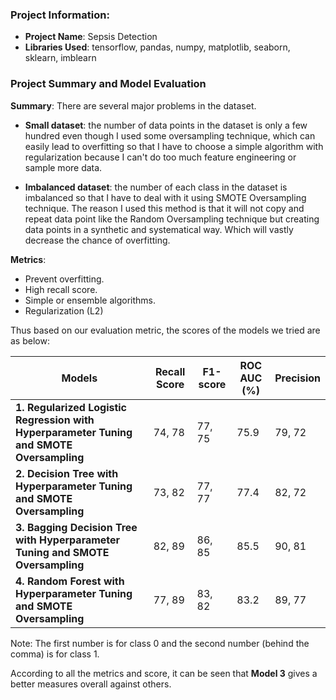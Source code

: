 
### Project Information:
* **Project Name**: Sepsis Detection
* **Libraries Used**: tensorflow, pandas, numpy, matplotlib, seaborn, sklearn, imblearn

### Project Summary and Model Evaluation

**Summary**: There are several major problems in the dataset. 

* **Small dataset**: the number of data points in the dataset is only a few hundred even though I used some oversampling technique, which can easily lead to overfitting so that I have to choose a simple algorithm with regularization because I can't do too much feature engineering or sample more data.

* **Imbalanced dataset**: the number of each class in the dataset is imbalanced so that I have to deal with it using SMOTE Oversampling technique. The reason I used this method is that it will not copy and repeat data point like the Random Oversampling technique but creating data points in a synthetic and systematical way. Which will vastly decrease the chance of overfitting. 

**Metrics**:
* Prevent overfitting.
* High recall score.
* Simple or ensemble algorithms.
* Regularization (L2)

Thus based on our evaluation metric, the scores of the models we tried are as below:

| Models      | Recall Score | F1-score| ROC AUC (%) | Precision |
|-------------|--------------------------|----------------------|-----|----|
| **1. Regularized Logistic Regression with Hyperparameter Tuning and SMOTE Oversampling** | 74, 78 | 77, 75 | 75.9 | 79, 72 |
| **2. Decision Tree with Hyperparameter Tuning and SMOTE Oversampling** | 73, 82 | 77, 77 | 77.4 | 82, 72 |
| **3. Bagging Decision Tree with Hyperparameter Tuning and SMOTE Oversampling** | 82, 89 | 86, 85 | 85.5 | 90, 81 |
| **4. Random Forest with Hyperparameter Tuning and SMOTE Oversampling** | 77, 89 | 83, 82 | 83.2 | 89, 77 |

Note: The first number is for class 0 and the second number (behind the comma) is for class 1. 

According to all the metrics and score, it can be seen that **Model 3** gives a better measures overall against others. 
